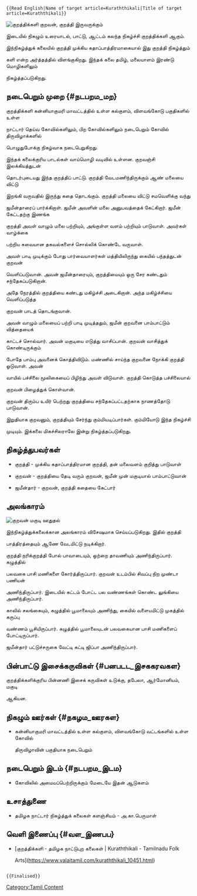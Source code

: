 ```{=mediawiki}
{{Read English|Name of target article=Kuraththikali|Title of target article=Kuraththikali}}
```
![*குறத்திக்களி*](குறத்திக்களி.jpg "குறத்திக்களி") குறவன், குறத்தி இருவருக்கும்
இடையில் நிகழும் உரையாடல், பாட்டு, ஆட்டம் கலந்த நிகழ்ச்சி குறத்திக்களி ஆகும்.
இந்நிகழ்த்துக் கலையில் குறத்தி முக்கிய கதாப்பாத்திரமாகையால் இது குறத்தி நிகழ்த்தும்
களி என்ற அர்த்தத்தில் விளங்குகிறது. இந்தக் கலை தமிழ், மலையாளம் இரண்டு மொழிகளிலும்
நிகழ்த்தப்படுகிறது.

## நடைபெறும் முறை {#நடபறம_மற}

குறத்திக்களி கன்னியாகுமரி மாவட்டத்தில் உள்ள கல்குளம், விளவங்கோடு பகுதிகளில் உள்ள
நாட்டார் தெய்வ கோவில்களிலும், பிற கோவில்களிலும் நடைபெறும் கோவில் திருவிழாக்களில்
பொழுதுபோக்கு நிகழ்வாக நடைபெறுகிறது.

இந்தக் கலைக்குரிய பாடல்கள் வாய்மொழி வடிவில் உள்ளன. குறவஞ்சி இலக்கியத்துடன்
தொடர்புடையது இந்த குறத்திப் பாட்டு. குறத்தி வேடமணிந்திருக்கும் ஆண் மலையை விட்டு
இறங்கி வருவதில் இருந்து கதை தொடங்கும். குறத்தி மலையை விட்டு சமவெளிக்கு வந்து
ஜமீன்தாரைப் பார்க்கிறாள். ஜமீன் அவளின் மலை அனுபவத்தைக் கேட்கிறார். ஜமீன் கேட்டதற்கு இணங்க
குறத்தி அவள் வாழும் மலை பற்றியும், அங்குள்ள வளம் பற்றியும் பாடுவாள். அவர்கள் வாழ்க்கை
பற்றிய சுவையான தகவல்களைச் சொல்லிக் கொண்டே வருவாள்.

அவள் பாடி முடிக்கும் போது பார்வையாளர்கள் மத்தியிலிருந்து கையில் பந்தத்துடன் குறவன்
வெளிப்படுவான். அவன் ஜமீன்தாரையும், குறத்தியையும் ஒரு சேர கண்டதும் சந்தேகப்படுகிறான்.
அதே நேரத்தில் குறத்தியை கண்டது மகிழ்ச்சி அடைகிறான். அந்த மகிழ்ச்சியை வெளிப்படுத்த
குறவன் பாடத் தொடங்குவான்.

அவன் வாழும் மலையைப் பற்றி பாடி முடித்ததும், ஜமீன் குறவனை பாம்பாட்டும் வித்தையைக்
காட்டச் சொல்வார். அவன் மகுடியை எடுத்து வாசிப்பான். குறவன் வாசித்துக் கொண்டிருக்கும்
போதே பாம்பு அவனைக் கொத்திவிடும். மண்ணில் சாய்ந்த குறவனை நோக்கி குறத்தி ஓடுவாள். அவன்
வாயில் பச்சிலை மூலிகையைப் பிழிந்து அவள் விடுவாள். குறத்தி கொடுத்த பச்சிலையால்
குறவன் பிழைத்துக் கொள்வான்.

குறவன் திரும்ப உயிர் பெற்றது குறத்தியை சந்தேகப்பட்டதற்காக நாணத்தோடு பாடுவான்.
இறுதியாக குறவனும், குறத்தியும் சேர்ந்து கும்மியடிப்பார்கள். கும்மியோடு இந்த நிகழ்ச்சி
முடியும். இக்கலை மிகச்சிலராலே இன்று நிகழ்த்தப்படுகிறது.

## நிகழ்த்துபவர்கள்

-   குறத்தி - முக்கிய கதாப்பாத்திரமான குறத்தி, தன் மலைவளம் குறித்து பாடுவாள்
-   குறவன் - குறத்தியை தேடி வரும் குறவன், ஜமீன் முன் மகுடியால் பாம்பாட்டுவான்
-   ஜமீன்தார் - குறவன், குறத்தி கதையை கேட்பார்

## அலங்காரம்

![*குறவன் மகுடி ஊதுதல்*](குறத்திக்களி1.jpg "குறவன் மகுடி ஊதுதல்")
இந்நிகழ்த்துக்கலைக்கான அலங்காரம் விசேஷமாக செய்யப்படுகிறது. இதில் குறத்தி
பாத்திரத்தையும் ஆணே வேடமிட்டு நடிக்கிறார்.

குறத்தி நரிக்குறத்தி போல் பாவாடையும், ஒற்றை தாவணியும் அணிந்திருப்பார். கழுத்தில்
பலவகை பாசி மணிகளை கோர்த்திருப்பார். குறவன் உடம்பில் சிவப்பு நிற முண்டா பணியன்
அணிந்திருப்பார். இடையில் கட்டம் போட்ட பல வண்ணங்கள் கொண்ட லுங்கியை அணிந்திருப்பார்.
காலில் சலங்கையும், கழுத்தில் பூமாலையும் அணிந்து, கையில் வளையமிட்டு முகத்தில் கருப்பு
வண்ணம் பூசியிருப்பார். கழுத்தில் பூமாலையுடன் பலவகையான பாசி மணிகளைப் போட்டிருப்பார்.

ஜமீன்தார் பட்டுச்சருகை வேட்டி கட்டி ஜிப்பா அணிந்திருப்பார்.

## பின்பாட்டு இசைக்கருவிகள் {#பனபடட_இசககரவகள}

குறத்திக்களிக்குரிய பின்னணி இசைக் கருவிகள் உடுக்கு, தபேலா, ஆர்மோனியம், மகுடி
ஆகியன.

## நிகழும் ஊர்கள் {#நகழம_ஊரகள}

-   கன்னியாகுமரி மாவட்டத்தில் உள்ள கல்குளம், விளவங்கோடு வட்டங்களில் உள்ள கோவில்
    திருவிழாவின் பகுதியாக நடைபெறும்

## நடைபெறும் இடம் {#நடபறம_இடம}

-   கோவிலில் அமையப்பெற்றிருக்கும் மேடையே இதன் ஆடுகளம்

## உசாத்துணை

-   தமிழக நாட்டார் நிகழ்த்துக் கலைகள் களஞ்சியம் - அ.கா.பெருமாள்

## வெளி இணைப்பு {#வள_இணபப}

-   [குறத்திக்களி - தமிழக நாட்டுபுற கலைகள் \| Kuraththikali - Tamilnadu Folk
    Arts](https://www.valaitamil.com/kuraththikali_10451.html)

```{=mediawiki}
{{Finalised}}
```
[Category:Tamil Content](Category:Tamil_Content "wikilink")
